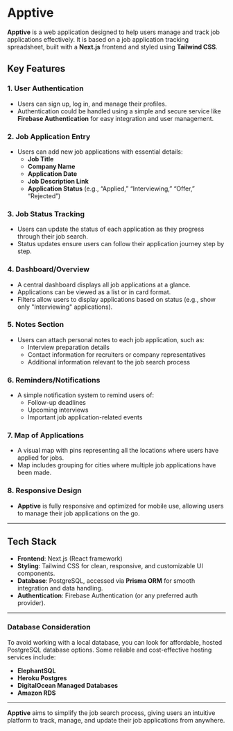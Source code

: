# Apptive

**Apptive** is a web application designed to help users manage and track job applications effectively. It is based on a job application tracking spreadsheet, built with a **Next.js** frontend and styled using **Tailwind CSS**.

## Key Features

### 1. **User Authentication**
- Users can sign up, log in, and manage their profiles.
- Authentication could be handled using a simple and secure service like **Firebase Authentication** for easy integration and user management.

### 2. **Job Application Entry**
- Users can add new job applications with essential details:
  - **Job Title**
  - **Company Name**
  - **Application Date**
  - **Job Description Link**
  - **Application Status** (e.g., “Applied,” “Interviewing,” “Offer,” “Rejected”)

### 3. **Job Status Tracking**
- Users can update the status of each application as they progress through their job search.
- Status updates ensure users can follow their application journey step by step.

### 4. **Dashboard/Overview**
- A central dashboard displays all job applications at a glance.
- Applications can be viewed as a list or in card format.
- Filters allow users to display applications based on status (e.g., show only "Interviewing" applications).

### 5. **Notes Section**
- Users can attach personal notes to each job application, such as:
  - Interview preparation details
  - Contact information for recruiters or company representatives
  - Additional information relevant to the job search process

### 6. **Reminders/Notifications**
- A simple notification system to remind users of:
  - Follow-up deadlines
  - Upcoming interviews
  - Important job application-related events

### 7. **Map of Applications**
- A visual map with pins representing all the locations where users have applied for jobs.
- Map includes grouping for cities where multiple job applications have been made.

### 8. **Responsive Design**
- **Apptive** is fully responsive and optimized for mobile use, allowing users to manage their job applications on the go.

---

## Tech Stack

- **Frontend**: Next.js (React framework)  
- **Styling**: Tailwind CSS for clean, responsive, and customizable UI components.
- **Database**: PostgreSQL, accessed via **Prisma ORM** for smooth integration and data handling.
- **Authentication**: Firebase Authentication (or any preferred auth provider).

---

### Database Consideration

To avoid working with a local database, you can look for affordable, hosted PostgreSQL database options. Some reliable and cost-effective hosting services include:

- **ElephantSQL**
- **Heroku Postgres**
- **DigitalOcean Managed Databases**
- **Amazon RDS**

---

**Apptive** aims to simplify the job search process, giving users an intuitive platform to track, manage, and update their job applications from anywhere.
